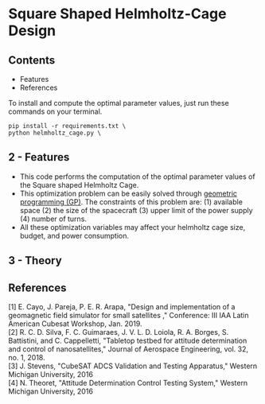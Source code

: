 # Square Shaped Helmholtz-Cage Design

## Contents
- Features
- References

To install and compute the optimal parameter values, just run these commands on your terminal.
```
pip install -r requirements.txt \
python helmholtz_cage.py \
```

## 2 - Features
- This code performs the computation of the optimal parameter values of the Square shaped Helmholtz Cage.
- This optimization problem can be easily solved through [geometric programming (GP)](https://github.com/cvxpy/cvxpy#installation). The constraints of this problem are: (1) available space (2) the size of the spacecraft (3) upper limit of the power supply (4) number of turns.
- All these optimization variables may affect your helmholtz cage size, budget, and power consumption.

## 3 - Theory

## References

[1] E. Cayo, J. Pareja, P. E. R. Arapa, "Design and implementation of a geomagnetic field simulator
for small satellites ," Conference: III IAA Latin American Cubesat Workshop, Jan. 2019. \
[2] R. C. D. Silva, F. C. Guimaraes, J. V. L. D. Loiola, R. A. Borges, S. Battistini, and C.
Cappelletti, "Tabletop testbed for attitude determination and control of nanosatellites," Journal
of Aerospace Engineering, vol. 32, no. 1, 2018. \
[3] J. Stevens, "CubeSAT ADCS Validation and Testing Apparatus," Western Michigan University, 2016 \
[4] N. Theoret, "Attitude Determination Control Testing System," Western Michigan University, 2016
